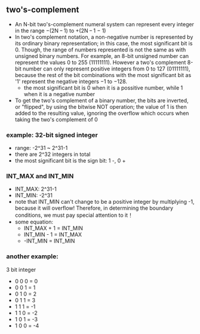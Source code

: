 ## two's-complement
- An N-bit two's-complement numeral system can represent every integer in the range −(2N − 1) to +(2N − 1 − 1)
- In two's complement notation, a non-negative number is represented by its ordinary binary representation; in this case, the most significant bit is 0. Though, the range of numbers represented is not the same as with unsigned binary numbers. For example, an 8-bit unsigned number can represent the values 0 to 255 (11111111). However a two's complement 8-bit number can only represent positive integers from 0 to 127 (01111111), because the rest of the bit combinations with the most significant bit as '1' represent the negative integers −1 to −128.
  -  the most significant bit is 0 when it is a possitive number, while 1 when it is a negative number
- To get the two's complement of a binary number, the bits are inverted, or "flipped", by using the bitwise NOT operation; the value of 1 is then added to the resulting value, ignoring the overflow which occurs when taking the two's complement of 0

### example: 32-bit signed integer
- range: -2^31 ~ 2^31-1
- there are 2^32 integers in total
- the most significant bit is the sign bit: 1 -, 0 +

### INT_MAX and INT_MIN
- INT_MAX: 2^31-1
- INT_MIN: -2^31
- note that INT_MIN can't change to be a positive integer by multiplying -1, because it will overflow! Therefore, in determining the boundary conditions, we must pay special attention to it！
- some equation:
  - INT_MAX + 1 = INT_MIN
  - INT_MIN - 1 = INT_MAX
  - -INT_MIN = INT_MIN
  
### another example:
3 bit integer
- 0 0 0  =  0
- 0 0 1  =  1
- 0 1 0  =  2
- 0 1 1  =  3
- 1 1 1  = -1
- 1 1 0  = -2
- 1 0 1  = -3
- 1 0 0  = -4
